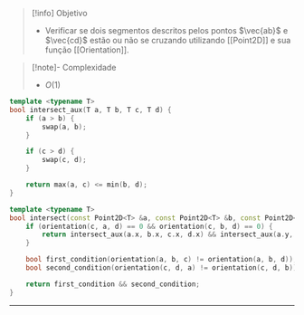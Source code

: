 > [!info] Objetivo
> - Verificar se dois segmentos descritos pelos pontos $\vec{ab}$ e $\vec{cd}$ estão ou não se cruzando utilizando [[Point2D]] e sua função [[Orientation]].

> [!note]- Complexidade
> - $O(1)$

```cpp
template <typename T>
bool intersect_aux(T a, T b, T c, T d) {
    if (a > b) {
        swap(a, b);
    }

    if (c > d) {
        swap(c, d);
    }

    return max(a, c) <= min(b, d);
}

template <typename T>
bool intersect(const Point2D<T> &a, const Point2D<T> &b, const Point2D<T> &c, const Point2D<T> &d) {
    if (orientation(c, a, d) == 0 && orientation(c, b, d) == 0) {
        return intersect_aux(a.x, b.x, c.x, d.x) && intersect_aux(a.y, b.y, c.y, d.y);
    }

    bool first_condition(orientation(a, b, c) != orientation(a, b, d));
    bool second_condition(orientation(c, d, a) != orientation(c, d, b));

    return first_condition && second_condition;
}
```

---